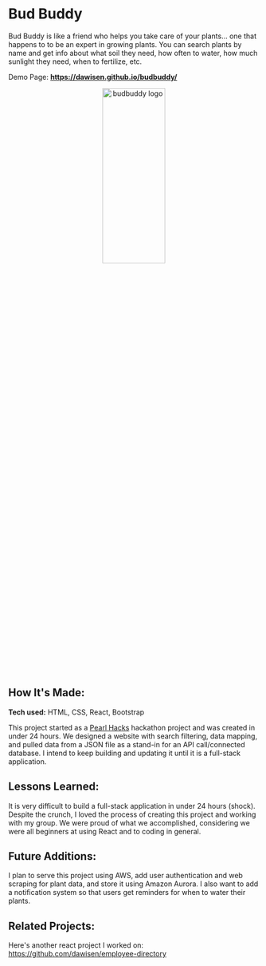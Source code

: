 # Bud Buddy
Bud Buddy is like a friend who helps you take care of your plants... one that happens to to be an expert in growing plants. You can search plants by name and get info about what soil they need, how often to water, how much sunlight they need, when to fertilize, etc.

Demo Page: **https://dawisen.github.io/budbuddy/**

<p align="center">
<img src="https://dawisen.github.io/budbuddy/static/media/home.f5c4643c.svg" alt="budbuddy logo" height=30% width=50% align="center" >
 </p>

## How It's Made:

**Tech used:** HTML, CSS, React, Bootstrap

This project started as a [Pearl Hacks](https://devpost.com/software/bud-buddy) hackathon project and was created in under 24 hours. We designed a website with search filtering, data mapping, and pulled data from a JSON file as a stand-in for an API call/connected database. I intend to keep building and updating it until it is a full-stack application. 

## Lessons Learned:
It is very difficult to build a full-stack application in under 24 hours (shock). Despite the crunch, I loved the process of creating this project and working with my group. We were proud of what we accomplished, considering we were all beginners at using React and to coding in general. 

## Future Additions:
I plan to serve this project using AWS, add user authentication and web scraping for plant data, and store it using Amazon Aurora. I also want to add a notification system so that users get reminders for when to water their plants.

## Related Projects:
Here's another react project I worked on: https://github.com/dawisen/employee-directory
